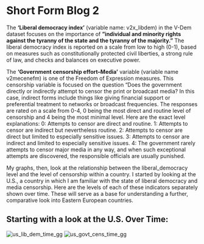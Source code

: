 # Short Form Blog 2

The **‘Liberal democracy index’** (variable name: v2x_libdem) in the V-Dem dataset focuses on the importance of **”individual and minority rights against the tyranny of the state and the tyranny of the majority.”** The liberal democracy index is reported on a scale from low to high (0-1), based on measures such as constitutionally protected civil liberties, a strong rule of law, and checks and balances on executive power. 

The **‘Government censorship effort–Media’** variable (variable name v2mecenefm) is one of the Freedom of Expression measures. This censorship variable is focused on the question “Does the government directly or indirectly attempt to censor the print or broadcast media? In this case, indirect forms include things like giving financial support or preferential treatment to networks or broadcast frequencies. The responses are rated on a scale from 0-4, 0 being the most direct and routine level of censorship and 4 being the most minimal level. Here are the exact level explanations:
        0: Attempts to censor are direct and routine.
        1: Attempts to censor are indirect but nevertheless routine.
        2: Attempts to censor are direct but limited to especially sensitive issues.
        3: Attempts to censor are indirect and limited to especially sensitive issues.
        4: The government rarely attempts to censor major media in any way, and when such
        exceptional attempts are discovered, the responsible officials are usually punished.


My graphs, then, look at the relationship between the liberal_democracy level and the level of censorship within a country. I started by looking at the U.S., a country in which I am familiar with the state of liberal democracy and media censorship. Here are the levels of each of these indicators separately shown over time. These will serve as a base for understanding a further, comparative look into Eastern European countries.


## Starting with a look at the U.S. Over Time:


![us_lib_dem_time_gg](https://user-images.githubusercontent.com/114178058/206878221-426db0a8-5ff1-43cc-9620-d9a4b606de00.png)
![us_govt_cens_time_gg](https://user-images.githubusercontent.com/114178058/206878223-43fb7944-a21f-45b9-8180-b60dda2a20c1.png)
